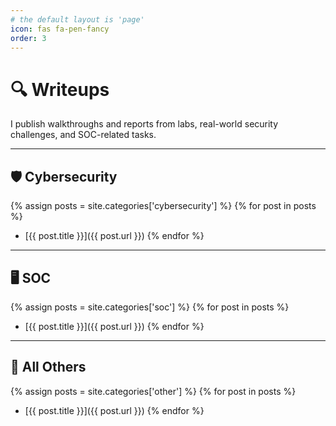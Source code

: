 ```yaml
---
# the default layout is 'page'
icon: fas fa-pen-fancy
order: 3
---
```


# 🔍 Writeups  

I publish walkthroughs and reports from labs, real-world security challenges, and SOC-related tasks.  

---

## 🛡 Cybersecurity
{% assign posts = site.categories['cybersecurity'] %}
{% for post in posts %}
- [{{ post.title }}]({{ post.url }})
{% endfor %}

---

## 🖥 SOC
{% assign posts = site.categories['soc'] %}
{% for post in posts %}
- [{{ post.title }}]({{ post.url }})
{% endfor %}

---

## 📂 All Others
{% assign posts = site.categories['other'] %}
{% for post in posts %}
- [{{ post.title }}]({{ post.url }})
{% endfor %}

